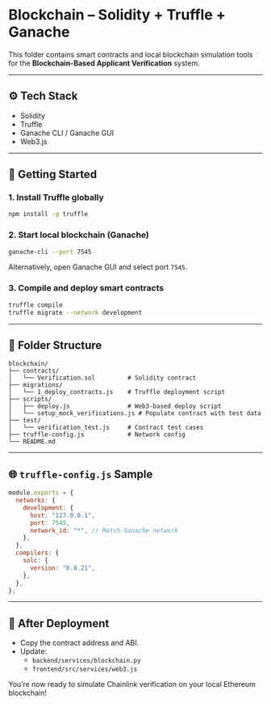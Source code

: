 # Blockchain – Solidity + Truffle + Ganache

This folder contains smart contracts and local blockchain simulation tools for the **Blockchain-Based Applicant Verification** system.

---

## ⚙️ Tech Stack

- Solidity
- Truffle
- Ganache CLI / Ganache GUI
- Web3.js

---

## 🚀 Getting Started

### 1. Install Truffle globally

```bash
npm install -g truffle
```

### 2. Start local blockchain (Ganache)

```bash
ganache-cli --port 7545
```

Alternatively, open Ganache GUI and select port `7545`.

### 3. Compile and deploy smart contracts

```bash
truffle compile
truffle migrate --network development
```

---

## 📂 Folder Structure

```
blockchain/
├── contracts/
│   └── Verification.sol         # Solidity contract
├── migrations/
│   └── 1_deploy_contracts.js    # Truffle deployment script
├── scripts/
│   ├── deploy.js                # Web3-based deploy script
│   └── setup_mock_verifications.js # Populate contract with test data
├── test/
│   └── verification_test.js     # Contract test cases
├── truffle-config.js            # Network config
└── README.md
```

---

## 🌐 `truffle-config.js` Sample

```javascript
module.exports = {
  networks: {
    development: {
      host: "127.0.0.1",
      port: 7545,
      network_id: "*", // Match Ganache network
    },
  },
  compilers: {
    solc: {
      version: "0.8.21",
    },
  },
};
```

---

## 🔗 After Deployment

- Copy the contract address and ABI.
- Update:
  - `backend/services/blockchain.py`
  - `frontend/src/services/web3.js`

You’re now ready to simulate Chainlink verification on your local Ethereum blockchain!
